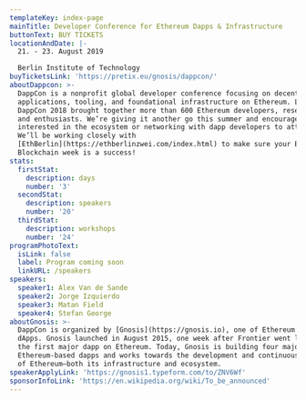 ```yaml
---
templateKey: index-page
mainTitle: Developer Conference for Ethereum Dapps & Infrastructure
buttonText: BUY TICKETS
locationAndDate: |-
  21. - 23. August 2019 

  Berlin Institute of Technology
buyTicketsLink: 'https://pretix.eu/gnosis/dappcon/'
aboutDappcon: >-
  DappCon is a nonprofit global developer conference focusing on decentralized
  applications, tooling, and foundational infrastructure on Ethereum. Last year
  DappCon 2018 brought together more than 600 Ethereum developers, researchers
  and enthusiasts. We’re giving it another go this summer and encourage anyone
  interested in the ecosystem or networking with dapp developers to attend.
  We’ll be working closely with
  [EthBerlin](https://ethberlinzwei.com/index.html) to make sure your Berlin
  Blockchain week is a success!
stats:
  firstStat:
    description: days
    number: '3'
  secondStat:
    description: speakers
    number: '20'
  thirdStat:
    description: workshops
    number: '24'
programPhotoText:
  isLink: false
  label: Program coming soon
  linkURL: /speakers
speakers:
  speaker1: Alex Van de Sande
  speaker2: Jorge Izquierdo
  speaker3: Matan Field
  speaker4: Stefan George
aboutGnosis: >-
  DappCon is organized by [Gnosis](https://gnosis.io), one of Ethereum’s early
  dApps. Gnosis launched in August 2015, one week after Frontier went live, as
  the first major dapp on Ethereum. Today, Gnosis is building four major
  Ethereum-based dapps and works towards the development and continuous growth
  of Ethereum—both its infrastructure and ecosystem.
speakerApplyLink: 'https://gnosis1.typeform.com/to/ZNV6Wf'
sponsorInfoLink: 'https://en.wikipedia.org/wiki/To_be_announced'
---
```


